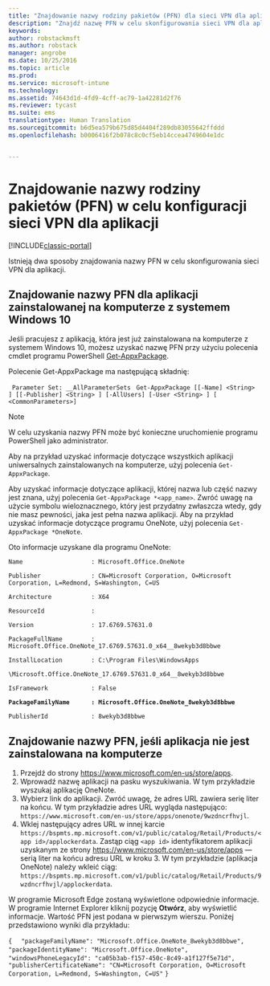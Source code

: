 ```yaml
---
title: "Znajdowanie nazwy rodziny pakietów (PFN) dla sieci VPN dla aplikacji | Microsoft Docs"
description: "Znajdź nazwę PFN w celu skonfigurowania sieci VPN dla aplikacji."
keywords: 
author: robstackmsft
ms.author: robstack
manager: angrobe
ms.date: 10/25/2016
ms.topic: article
ms.prod: 
ms.service: microsoft-intune
ms.technology: 
ms.assetid: 74643d1d-4fd9-4cff-ac79-1a42281d2f76
ms.reviewer: tycast
ms.suite: ems
translationtype: Human Translation
ms.sourcegitcommit: b6d5ea579b675d85d4404f289db83055642ffddd
ms.openlocfilehash: b0006416f2b078c8c0cf5eb14ccea4749604e1dc


---
```


# <a name="find-a-package-family-name-pfn-for-per-app-vpn-configuration"></a>Znajdowanie nazwy rodziny pakietów (PFN) w celu konfiguracji sieci VPN dla aplikacji

[!INCLUDE[classic-portal](../includes/classic-portal.md)]

Istnieją dwa sposoby znajdowania nazwy PFN w celu skonfigurowania sieci VPN dla aplikacji.

## <a name="find-a-pfn-for-an-app-thats-installed-on-a-windows-10-computer"></a>Znajdowanie nazwy PFN dla aplikacji zainstalowanej na komputerze z systemem Windows 10

Jeśli pracujesz z aplikacją, która jest już zainstalowana na komputerze z systemem Windows 10, możesz uzyskać nazwę PFN przy użyciu polecenia cmdlet programu PowerShell [Get-AppxPackage](https://technet.microsoft.com/library/hh856044.aspx).

Polecenie Get-AppxPackage ma następującą składnię:

` Parameter Set: __AllParameterSets`
` Get-AppxPackage [[-Name] <String> ] [[-Publisher] <String> ] [-AllUsers] [-User <String> ] [ <CommonParameters>]`

> [!NOTE]
W celu uzyskania nazwy PFN może być konieczne uruchomienie programu PowerShell jako administrator.

Aby na przykład uzyskać informacje dotyczące wszystkich aplikacji uniwersalnych zainstalowanych na komputerze, użyj polecenia `Get-AppxPackage`.

Aby uzyskać informacje dotyczące aplikacji, której nazwa lub część nazwy jest znana, użyj polecenia `Get-AppxPackage *<app_name>`. Zwróć uwagę na użycie symbolu wieloznacznego, który jest przydatny zwłaszcza wtedy, gdy nie masz pewności, jaka jest pełna nazwa aplikacji. Aby na przykład uzyskać informacje dotyczące programu OneNote, użyj polecenia `Get-AppxPackage *OneNote`.


Oto informacje uzyskane dla programu OneNote:

`Name                   : Microsoft.Office.OneNote`

`Publisher              : CN=Microsoft Corporation, O=Microsoft Corporation, L=Redmond, S=Washington, C=US`

`Architecture           : X64`

`ResourceId             :`

`Version                : 17.6769.57631.0`

`PackageFullName        : Microsoft.Office.OneNote_17.6769.57631.0_x64__8wekyb3d8bbwe`

`InstallLocation        : C:\Program Files\WindowsApps`

`\Microsoft.Office.OneNote_17.6769.57631.0_x64__8wekyb3d8bbwe`

`IsFramework            : False`

**`PackageFamilyName      : Microsoft.Office.OneNote_8wekyb3d8bbwe`**

`PublisherId            : 8wekyb3d8bbwe`



## <a name="find-a-pfn-if-the-app-is-not-installed-on-a-computer"></a>Znajdowanie nazwy PFN, jeśli aplikacja nie jest zainstalowana na komputerze

1.  Przejdź do strony https://www.microsoft.com/en-us/store/apps.
2.  Wprowadź nazwę aplikacji na pasku wyszukiwania. W tym przykładzie wyszukaj aplikację OneNote.
3.  Wybierz link do aplikacji. Zwróć uwagę, że adres URL zawiera serię liter na końcu. W tym przykładzie adres URL wygląda następująco: `https://www.microsoft.com/en-us/store/apps/onenote/9wzdncrfhvjl`.
4.  Wklej następujący adres URL w innej karcie `https://bspmts.mp.microsoft.com/v1/public/catalog/Retail/Products/<app id>/applockerdata`. Zastąp ciąg `<app id>` identyfikatorem aplikacji uzyskanym ze strony https://www.microsoft.com/en-us/store/apps — serią liter na końcu adresu URL w kroku 3. W tym przykładzie (aplikacja OneNote) należy wkleić ciąg: `https://bspmts.mp.microsoft.com/v1/public/catalog/Retail/Products/9wzdncrfhvjl/applockerdata`.

W programie Microsoft Edge zostaną wyświetlone odpowiednie informacje. W programie Internet Explorer kliknij pozycję **Otwórz**, aby wyświetlić informacje. Wartość PFN jest podana w pierwszym wierszu. Poniżej przedstawiono wyniki dla przykładu:


`{`
`  "packageFamilyName": "Microsoft.Office.OneNote_8wekyb3d8bbwe",`
`  "packageIdentityName": "Microsoft.Office.OneNote",`
`  "windowsPhoneLegacyId": "ca05b3ab-f157-450c-8c49-a1f127f5e71d",`
`  "publisherCertificateName": "CN=Microsoft Corporation, O=Microsoft Corporation, L=Redmond, S=Washington, C=US"`
`}`



<!--HONumber=Dec16_HO2-->


